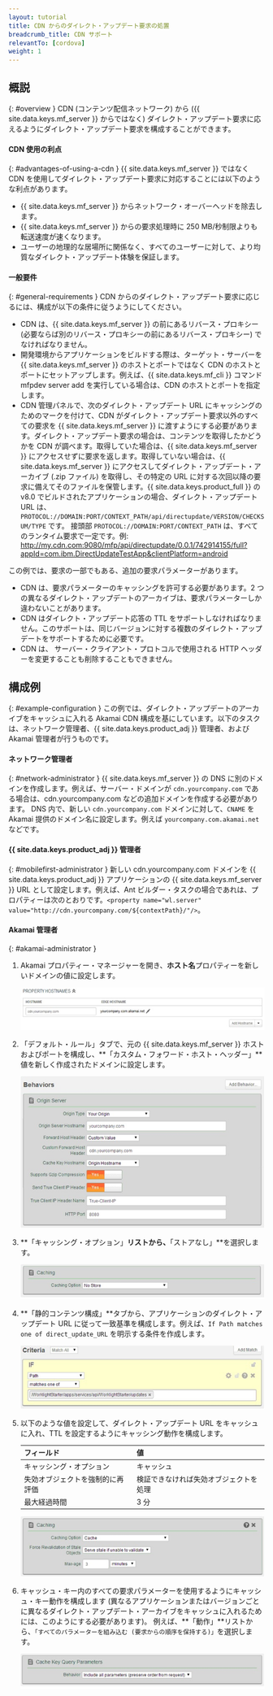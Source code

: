 ```yaml
---
layout: tutorial
title: CDN からのダイレクト・アップデート要求の処置
breadcrumb_title: CDN サポート
relevantTo: [cordova]
weight: 1
---
```

## 概説
{: #overview }
CDN (コンテンツ配信ネットワーク) から ({{ site.data.keys.mf_server }} からではなく) ダイレクト・アップデート要求に応えるようにダイレクト・アップデート要求を構成することができます。

#### CDN 使用の利点
{: #advantages-of-using-a-cdn }
{{ site.data.keys.mf_server }} ではなく CDN を使用してダイレクト・アップデート要求に対応することには以下のような利点があります。

* {{ site.data.keys.mf_server }} からネットワーク・オーバーヘッドを除去します。
* {{ site.data.keys.mf_server }} からの要求処理時に 250 MB/秒制限よりも転送速度が速くなります。
* ユーザーの地理的な居場所に関係なく、すべてのユーザーに対して、より均質なダイレクト・アップデート体験を保証します。

#### 一般要件
{: #general-requirements }
CDN からのダイレクト・アップデート要求に応じるには、構成が以下の条件に従うようにしてください。

* CDN は、{{ site.data.keys.mf_server }} の前にあるリバース・プロキシー (必要ならば別のリバース・プロキシーの前にあるリバース・プロキシー) でなければなりません。
* 開発環境からアプリケーションをビルドする際は、ターゲット・サーバーを {{ site.data.keys.mf_server }} のホストとポートではなく CDN のホストとポートにセットアップします。例えば、{{ site.data.keys.mf_cli }} コマンド mfpdev server add を実行している場合は、CDN のホストとポートを指定します。
* CDN 管理パネルで、次のダイレクト・アップデート URL にキャッシングのためのマークを付けて、CDN がダイレクト・アップデート要求以外のすべての要求を {{ site.data.keys.mf_server }} に渡すようにする必要があります。ダイレクト・アップデート要求の場合は、コンテンツを取得したかどうかを CDN が調べます。取得していた場合は、{{ site.data.keys.mf_server }} にアクセスせずに要求を返します。取得していない場合は、{{ site.data.keys.mf_server }} にアクセスしてダイレクト・アップデート・アーカイブ (.zip ファイル) を取得し、その特定の URL に対する次回以降の要求に備えてそのファイルを保管します。{{ site.data.keys.product_full }} の v8.0 でビルドされたアプリケーションの場合、ダイレクト・アップデート URL は、`PROTOCOL://DOMAIN:PORT/CONTEXT_PATH/api/directupdate/VERSION/CHECKSUM/TYPE` です。
接頭部 `PROTOCOL://DOMAIN:PORT/CONTEXT_PATH` は、すべてのランタイム要求で一定です。例: http://my.cdn.com:9080/mfp/api/directupdate/0.0.1/742914155/full?appId=com.ibm.DirectUpdateTestApp&clientPlatform=android

この例では、要求の一部でもある、追加の要求パラメーターがあります。

* CDN は、要求パラメーターのキャッシングを許可する必要があります。2 つの異なるダイレクト・アップデートのアーカイブは、要求パラメーターしか違わないことがあります。
* CDN はダイレクト・アップデート応答の TTL をサポートしなければなりません。このサポートは、同じバージョンに対する複数のダイレクト・アップデートをサポートするために必要です。
* CDN は、 サーバー・クライアント・プロトコルで使用される HTTP ヘッダーを変更することも削除することもできません。

## 構成例
{: #example-configuration }
この例では、ダイレクト・アップデートのアーカイブをキャッシュに入れる Akamai CDN 構成を基にしています。以下のタスクは、ネットワーク管理者、{{ site.data.keys.product_adj }} 管理者、および Akamai 管理者が行うものです。

#### ネットワーク管理者
{: #network-administrator }
{{ site.data.keys.mf_server }} の DNS に別のドメインを作成します。例えば、サーバー・ドメインが `cdn.yourcompany.com` である場合は、cdn.yourcompany.com などの追加ドメインを作成する必要があります。
DNS 内で、新しい `cdn.yourcompany.com` ドメインに対して、`CNAME` を Akamai 提供のドメイン名に設定します。例えば `yourcompany.com.akamai.net` などです。

#### {{ site.data.keys.product_adj }} 管理者
{: #mobilefirst-administrator }
新しい cdn.yourcompany.com ドメインを {{ site.data.keys.product_adj }} アプリケーションの {{ site.data.keys.mf_server }} URL として設定します。例えば、Ant ビルダー・タスクの場合であれは、プロパティーは次のとおりです。`<property name="wl.server" value="http://cdn.yourcompany.com/${contextPath}/"/>`。

#### Akamai 管理者
{: #akamai-administrator }
1. Akamai プロパティー・マネージャーを開き、**ホスト名**プロパティーを新しいドメインの値に設定します。

    ![プロパティー・ホスト名を新規ドメインの値に設定](direct_update_cdn_3.jpg)
    
2. 「デフォルト・ルール」タブで、元の {{ site.data.keys.mf_server }} ホストおよびポートを構成し、**「カスタム・フォワード・ホスト・ヘッダー」**値を新しく作成されたドメインに設定します。

    ![「カスタム・フォワード・ホスト・ヘッダー」値を新しく作成されたドメインに設定](direct_update_cdn_4.jpg)
    
3. **「キャッシング・オプション」**リストから、**「ストアなし」**を選択します。

    ![「キャッシング・オプション」リストから、「ストアなし」を選択します。](direct_update_cdn_5.jpg)

4. **「静的コンテンツ構成」**タブから、アプリケーションのダイレクト・アップデート URL に従って一致基準を構成します。例えば、`If Path matches one of direct_update_URL` を明示する条件を作成します。

    ![アプリケーションのダイレクト・アップデート URL に従って一致基準を構成します。](direct_update_cdn_6.jpg)
    
5. 以下のような値を設定して、ダイレクト・アップデート URL をキャッシュに入れ、TTL を設定するようにキャッシング動作を構成します。

    | フィールド| 値|
    |-------|-------|
    | キャッシング・オプション| キャッシュ|
    | 失効オブジェクトを強制的に再評価| 検証できなければ失効オブジェクトを処理|
    | 最大経過時間| 3 分|

    ![キャッシング動作を構成するための値の設定](direct_update_cdn_7.jpg)

6. キャッシュ・キー内のすべての要求パラメーターを使用するようにキャッシュ・キー動作を構成します (異なるアプリケーションまたはバージョンごとに異なるダイレクト・アップデート・アーカイブをキャッシュに入れるためには、このようにする必要があります)。 例えば、**「動作」**リストから、`「すべてのパラメーターを組み込む (要求からの順序を保持する)」`を選択します。

    ![キャッシュ・キー内のすべての要求パラメーターを使用するようにキャッシュ・キー動作を構成します。](direct_update_cdn_8.jpg)


